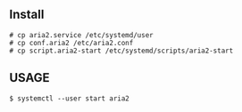 ## Install

	# cp aria2.service /etc/systemd/user
	# cp conf.aria2 /etc/aria2.conf
	# cp script.aria2-start /etc/systemd/scripts/aria2-start

## USAGE

	$ systemctl --user start aria2
